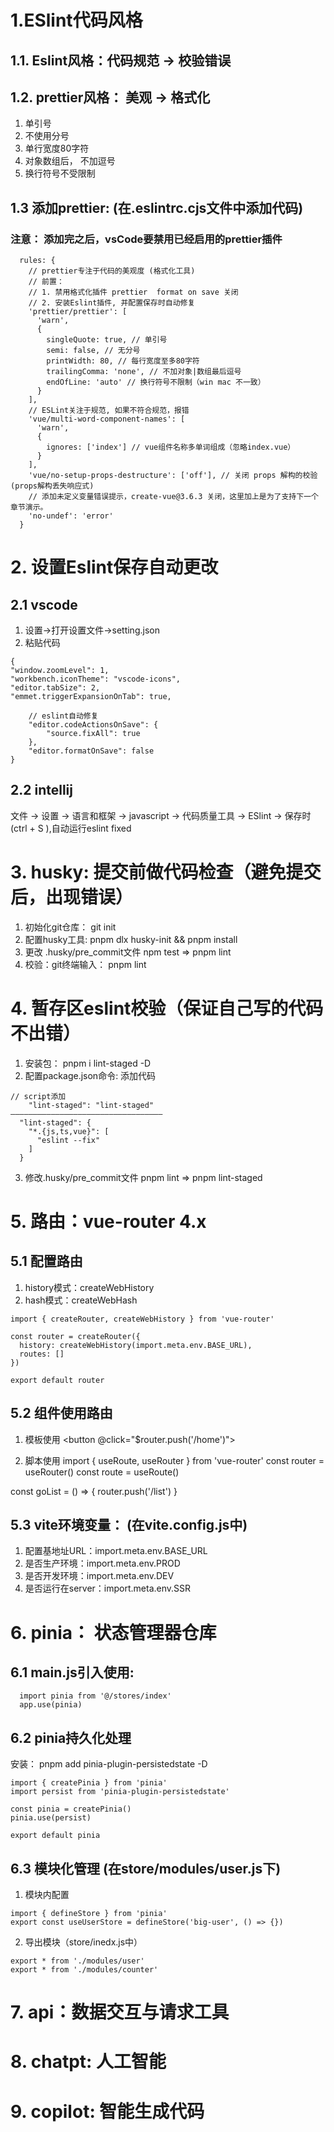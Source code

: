 
# 1.ESlint代码风格
## 1.1. Eslint风格：代码规范 -> 校验错误
## 1.2. prettier风格：  美观 -> 格式化
1. 单引号
2. 不使用分号
3. 单行宽度80字符
4. 对象数组后， 不加逗号
5. 换行符号不受限制

## 1.3 添加prettier: (在.eslintrc.cjs文件中添加代码)
### 注意： 添加完之后，vsCode要禁用已经启用的prettier插件
```
  rules: {
    // prettier专注于代码的美观度 (格式化工具)
    // 前置：
    // 1. 禁用格式化插件 prettier  format on save 关闭
    // 2. 安装Eslint插件, 并配置保存时自动修复
    'prettier/prettier': [
      'warn',
      {
        singleQuote: true, // 单引号
        semi: false, // 无分号
        printWidth: 80, // 每行宽度至多80字符
        trailingComma: 'none', // 不加对象|数组最后逗号
        endOfLine: 'auto' // 换行符号不限制（win mac 不一致）
      }
    ],
    // ESLint关注于规范, 如果不符合规范，报错
    'vue/multi-word-component-names': [
      'warn',
      {
        ignores: ['index'] // vue组件名称多单词组成（忽略index.vue）
      }
    ],
    'vue/no-setup-props-destructure': ['off'], // 关闭 props 解构的校验 (props解构丢失响应式)
    // 添加未定义变量错误提示，create-vue@3.6.3 关闭，这里加上是为了支持下一个章节演示。
    'no-undef': 'error'
  }
```



# 2. 设置Eslint保存自动更改
## 2.1 vscode
1. 设置->打开设置文件->setting.json
2. 粘贴代码 
```
{
"window.zoomLevel": 1,
"workbench.iconTheme": "vscode-icons",
"editor.tabSize": 2,
"emmet.triggerExpansionOnTab": true,

    // eslint自动修复
    "editor.codeActionsOnSave": {
        "source.fixAll": true
    },
    "editor.formatOnSave": false
}
```

## 2.2 intellij
文件 -> 设置 -> 语言和框架 -> javascript
-> 代码质量工具 -> ESlint
-> 保存时(ctrl + S ),自动运行eslint fixed




# 3. husky: 提交前做代码检查（避免提交后，出现错误）
1. 初始化git仓库： git init
2. 配置husky工具: pnpm dlx husky-init && pnpm install
3. 更改 .husky/pre_commit文件
    npm test => pnpm lint
4. 校验：git终端输入： pnpm lint





# 4. 暂存区eslint校验（保证自己写的代码不出错）
1. 安装包： pnpm i lint-staged -D
2. 配置package.json命令: 添加代码
```
// script添加
    "lint-staged": "lint-staged"
——————————————————————————————————    
  "lint-staged": {
    "*.{js,ts,vue}": [
      "eslint --fix"
    ]
  }
```
3. 修改.husky/pre_commit文件
    pnpm lint => pnpm lint-staged





# 5. 路由：vue-router 4.x
## 5.1 配置路由
1. history模式：createWebHistory
2. hash模式：createWebHash
```
import { createRouter, createWebHistory } from 'vue-router'

const router = createRouter({
  history: createWebHistory(import.meta.env.BASE_URL),
  routes: []
})

export default router

```

## 5.2 组件使用路由
1. 模板使用
<button @click="$router.push('/home')"></button>

2. 脚本使用
import { useRoute, useRouter } from 'vue-router'
const router = useRouter()
const route = useRoute()

const goList = () => {
  router.push('/list')
}


## 5.3 vite环境变量： (在vite.config.js中)
1. 配置基地址URL：import.meta.env.BASE_URL
2. 是否生产环境：import.meta.env.PROD
3. 是否开发环境：import.meta.env.DEV
4. 是否运行在server：import.meta.env.SSR





# 6. pinia： 状态管理器仓库
## 6.1 main.js引入使用:
```
  import pinia from '@/stores/index'
  app.use(pinia)
```

## 6.2 pinia持久化处理
安装： pnpm add pinia-plugin-persistedstate -D
```
import { createPinia } from 'pinia'
import persist from 'pinia-plugin-persistedstate'

const pinia = createPinia()
pinia.use(persist)

export default pinia
```

## 6.3 模块化管理 (在store/modules/user.js下) 
1. 模块内配置
```
import { defineStore } from 'pinia'
export const useUserStore = defineStore('big-user', () => {})
```

2. 导出模块（store/inedx.js中）
```
export * from './modules/user'
export * from './modules/counter'
```

# 7. api：数据交互与请求工具

# 8. chatpt: 人工智能

# 9. copilot: 智能生成代码
